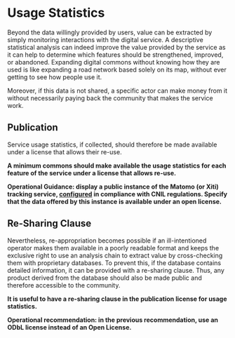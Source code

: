 # Usage Statistics

Beyond the data willingly provided by users, value can be extracted by simply monitoring interactions with the digital service. A descriptive statistical analysis can indeed improve the value provided by the service as it can help to determine which features should be strengthened, improved, or abandoned. Expanding digital commons without knowing how they are used is like expanding a road network based solely on its map, without ever getting to see how people use it.

Moreover, if this data is not shared, a specific actor can make money from it without necessarily paying back the community that makes the service work.

## Publication

Service usage statistics, if collected, should therefore be made available under a license that allows their re-use.

**A minimum commons should make available the usage statistics for each feature of the service under a license that allows re-use.**

**Operational Guidance: display a public instance of the Matomo (or Xiti) tracking service, **[**configured**](https://www.cnil.fr/fr/solutions-pour-la-mesure-daudience)** in compliance with CNIL regulations. Specify that the data offered by this instance is available under an open license.**

## Re-Sharing Clause <a href="open-stats-sharing" id="open-stats-sharing"></a>

Nevertheless, re-appropriation becomes possible if an ill-intentioned operator makes them available in a poorly readable format and keeps the exclusive right to use an analysis chain to extract value by cross-checking them with proprietary databases. To prevent this, if the database contains detailed information, it can be provided with a re-sharing clause. Thus, any product derived from the database should also be made public and therefore accessible to the community.

**It is useful to have a re-sharing clause in the publication license for usage statistics.**

**Operational recommendation: in the previous recommendation, use an ODbL license instead of an Open License.**
